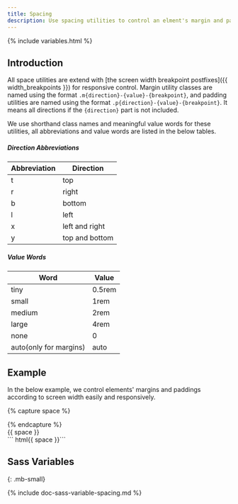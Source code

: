 ```yaml
---
title: Spacing
description: Use spacing utilities to control an elment's margin and padding responsively.
---
```



{% include variables.html %}


## Introduction
All space utilities are extend with [the screen width breakpoint postfixes]({{ width_breakpoints }}) for responsive control. Margin utility classes are named using the format `.m{direction}-{value}-{breakpoint}`, and padding utilities are named using the format `.p{direction}-{value}-{breakpoint}`. It means all directions if the `{direction}` part is not included.

We use shorthand class names and meaningful value words for these utilities, all abbreviations and value words are listed in the below tables.

##### Direction Abbreviations
<div class="table table-border mb-small">
  <table>
    <thead>
      <tr><th>Abbreviation</th><th>Direction</th></tr>
    </thead>
    <tbody>
      <tr><td>t</td><td>top</td></tr>
      <tr><td>r</td><td>right</td></tr>
      <tr><td>b</td><td>bottom</td></tr>
      <tr><td>l</td><td>left</td></tr>
      <tr><td>x</td><td>left and right</td></tr>
      <tr><td>y</td><td>top and bottom</td></tr>
    </tbody>
  </table>
</div>


##### Value Words
<div class="table table-border mb-small">
  <table>
    <thead>
      <tr><th>Word</th><th>Value</th></tr>
    </thead>
    <tbody>
      <tr><td>tiny</td><td>0.5rem</td></tr>
      <tr><td>small</td><td>1rem</td></tr>
      <tr><td>medium</td><td>2rem</td></tr>
      <tr><td>large</td><td>4rem</td></tr>
      <tr><td>none</td><td>0</td></tr>
      <tr><td>auto(only for margins)</td><td>auto</td></tr>
    </tbody>
  </table>
</div>

## Example
In the below example, we control elements' margins and paddings according to screen width easily and responsively.

{% capture space %}
<div class="p-small px-medium-m py-large-l bc-primary">
  <div class="bc-danger">
    <div class="p-large mx-small my-medium-m m-large-l bc-dark"></div>
  </div>
</div>
{% endcapture %}
<div class="example">
  {{ space }}
</div>
``` html{{ space }}```



## Sass Variables
{: .mb-small}

{% include doc-sass-variable-spacing.md %}